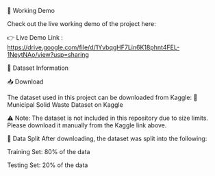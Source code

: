 🔗 Working Demo

Check out the live working demo of the project here:

👉 Live Demo Link : https://drive.google.com/file/d/1YvbqgHF7Lin6K18phnt4FEL-1NeytNAo/view?usp=sharing

📂 Dataset Information

📥 Download

The dataset used in this project can be downloaded from Kaggle:
🔗 Municipal Solid Waste Dataset on Kaggle

⚠️ Note: The dataset is not included in this repository due to size limits. Please download it manually from the Kaggle link above.

🧪 Data Split
After downloading, the dataset was split into the following:

Training Set: 80% of the data

Testing Set: 20% of the data
